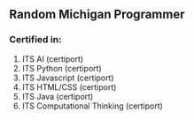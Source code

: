 ## Random Michigan Programmer
### Certified in:
1. ITS AI (certiport)
2. ITS Python (certiport)
3. ITS Javascript (certiport)
4. ITS HTML/CSS (certiport)
5. ITS Java (certiport)
6. ITS Computational Thinking (certiport)
